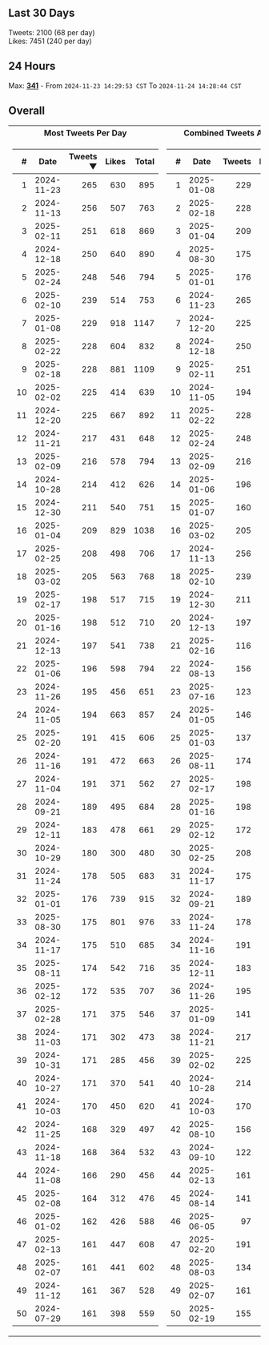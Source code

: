 ## Last 30 Days
Tweets: 2100 (68 per day)\
Likes: 7451 (240 per day)

## 24 Hours
Max: [**341**](../misc/most-tweets_24-hr.csv) - From `2024-11-23 14:29:53 CST` To `2024-11-24 14:28:44 CST`

## Overall
<table>
<tr><th>Most Tweets Per Day</th><th>Combined Tweets And Likes</th></tr><tr><td>


|#|Date|Tweets ▼|Likes|Total|
|--:|--|--:|--:|--:|
|1|2024-11-23|265|630|895|
|2|2024-11-13|256|507|763|
|3|2025-02-11|251|618|869|
|4|2024-12-18|250|640|890|
|5|2025-02-24|248|546|794|
|6|2025-02-10|239|514|753|
|7|2025-01-08|229|918|1147|
|8|2025-02-22|228|604|832|
|9|2025-02-18|228|881|1109|
|10|2025-02-02|225|414|639|
|11|2024-12-20|225|667|892|
|12|2024-11-21|217|431|648|
|13|2025-02-09|216|578|794|
|14|2024-10-28|214|412|626|
|15|2024-12-30|211|540|751|
|16|2025-01-04|209|829|1038|
|17|2025-02-25|208|498|706|
|18|2025-03-02|205|563|768|
|19|2025-02-17|198|517|715|
|20|2025-01-16|198|512|710|
|21|2024-12-13|197|541|738|
|22|2025-01-06|196|598|794|
|23|2024-11-26|195|456|651|
|24|2024-11-05|194|663|857|
|25|2025-02-20|191|415|606|
|26|2024-11-16|191|472|663|
|27|2024-11-04|191|371|562|
|28|2024-09-21|189|495|684|
|29|2024-12-11|183|478|661|
|30|2024-10-29|180|300|480|
|31|2024-11-24|178|505|683|
|32|2025-01-01|176|739|915|
|33|2025-08-30|175|801|976|
|34|2024-11-17|175|510|685|
|35|2025-08-11|174|542|716|
|36|2025-02-12|172|535|707|
|37|2025-02-28|171|375|546|
|38|2024-11-03|171|302|473|
|39|2024-10-31|171|285|456|
|40|2024-10-27|171|370|541|
|41|2024-10-03|170|450|620|
|42|2024-11-25|168|329|497|
|43|2024-11-18|168|364|532|
|44|2024-11-08|166|290|456|
|45|2025-02-08|164|312|476|
|46|2025-01-02|162|426|588|
|47|2025-02-13|161|447|608|
|48|2025-02-07|161|441|602|
|49|2024-11-12|161|367|528|
|50|2024-07-29|161|398|559|

</td><td>


|#|Date|Tweets|Likes|Total ▼|
|--:|--|--:|--:|--:|
|1|2025-01-08|229|918|1147|
|2|2025-02-18|228|881|1109|
|3|2025-01-04|209|829|1038|
|4|2025-08-30|175|801|976|
|5|2025-01-01|176|739|915|
|6|2024-11-23|265|630|895|
|7|2024-12-20|225|667|892|
|8|2024-12-18|250|640|890|
|9|2025-02-11|251|618|869|
|10|2024-11-05|194|663|857|
|11|2025-02-22|228|604|832|
|12|2025-02-24|248|546|794|
|13|2025-02-09|216|578|794|
|14|2025-01-06|196|598|794|
|15|2025-01-07|160|614|774|
|16|2025-03-02|205|563|768|
|17|2024-11-13|256|507|763|
|18|2025-02-10|239|514|753|
|19|2024-12-30|211|540|751|
|20|2024-12-13|197|541|738|
|21|2025-02-16|116|619|735|
|22|2024-08-13|156|572|728|
|23|2025-07-16|123|603|726|
|24|2025-01-05|146|578|724|
|25|2025-01-03|137|585|722|
|26|2025-08-11|174|542|716|
|27|2025-02-17|198|517|715|
|28|2025-01-16|198|512|710|
|29|2025-02-12|172|535|707|
|30|2025-02-25|208|498|706|
|31|2024-11-17|175|510|685|
|32|2024-09-21|189|495|684|
|33|2024-11-24|178|505|683|
|34|2024-11-16|191|472|663|
|35|2024-12-11|183|478|661|
|36|2024-11-26|195|456|651|
|37|2025-01-09|141|508|649|
|38|2024-11-21|217|431|648|
|39|2025-02-02|225|414|639|
|40|2024-10-28|214|412|626|
|41|2024-10-03|170|450|620|
|42|2025-08-10|156|461|617|
|43|2024-09-10|122|495|617|
|44|2025-02-13|161|447|608|
|45|2024-08-14|141|466|607|
|46|2025-06-05|97|509|606|
|47|2025-02-20|191|415|606|
|48|2025-08-03|134|470|604|
|49|2025-02-07|161|441|602|
|50|2025-02-19|155|442|597|

</td><tr>
</table>

